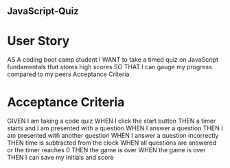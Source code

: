 ## JavaScript-Quiz

# User Story
AS A coding boot camp student
I WANT to take a timed quiz on JavaScript fundamentals that stores high scores
SO THAT I can gauge my progress compared to my peers
Acceptance Criteria

# Acceptance Criteria
GIVEN I am taking a code quiz
WHEN I click the start button
THEN a timer starts and I am presented with a question
WHEN I answer a question
THEN I am presented with another question
WHEN I answer a question incorrectly
THEN time is subtracted from the clock
WHEN all questions are answered or the timer reaches 0
THEN the game is over
WHEN the game is over
THEN I can save my initials and score